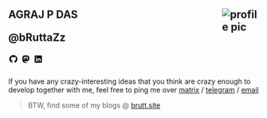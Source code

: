 
<h2>
AGRAJ P DAS
<img src="https://brutt.site/favicon.ico" alt="profile pic" align="right" width=75>

<p><b>@bRuttaZz</b></p>

[<img src="./.assets/github.png" width=20px>](https://github.com/bruttazz)
[<img src="./.assets/mastodon.png" width=20px>](https://fosstodon.org/@bRuttaZz)
[<img src="./.assets/linkedin.png" width=20px>](https://www.linkedin.com/in/agraj-p-das-a656a423b)

</h2>



If you have any crazy-interesting ideas that you think are crazy enough to develop together with me, feel free to ping me over [matrix](https://matrix.to/#/@bruttazz:matrix.org)
 / [telegram](https://t.me/bruttazz57) / [email](mailto:agrajpdas@gmail.com)



> BTW, find some of my blogs @ [brutt.site](https://brutt.site/blogs)
